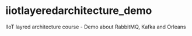 # iiotlayeredarchitecture_demo
IIoT layred architecture course - Demo about RabbitMQ, Kafka and Orleans
